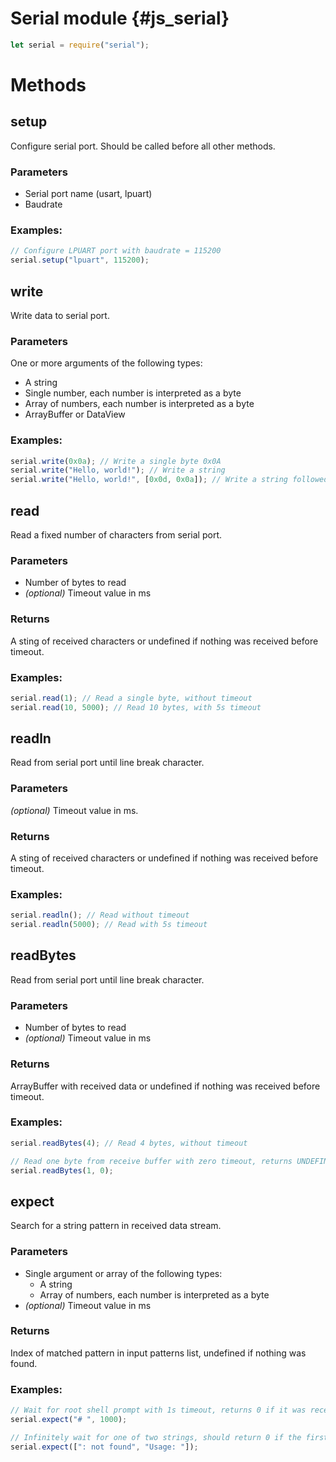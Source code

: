 # Serial module {#js_serial}

```js
let serial = require("serial");
```
# Methods

## setup
Configure serial port. Should be called before all other methods.

### Parameters
- Serial port name (usart, lpuart)
- Baudrate

### Examples:
```js
// Configure LPUART port with baudrate = 115200
serial.setup("lpuart", 115200);
```

## write
Write data to serial port.

### Parameters
One or more arguments of the following types:
- A string
- Single number, each number is interpreted as a byte
- Array of numbers, each number is interpreted as a byte
- ArrayBuffer or DataView

### Examples:
```js
serial.write(0x0a); // Write a single byte 0x0A
serial.write("Hello, world!"); // Write a string
serial.write("Hello, world!", [0x0d, 0x0a]); // Write a string followed by two bytes
```

## read
Read a fixed number of characters from serial port.

### Parameters
- Number of bytes to read
- *(optional)* Timeout value in ms

### Returns
A sting of received characters or undefined if nothing was received before timeout.

### Examples:
```js
serial.read(1); // Read a single byte, without timeout
serial.read(10, 5000); // Read 10 bytes, with 5s timeout
```

## readln
Read from serial port until line break character.

### Parameters
*(optional)* Timeout value in ms.

### Returns
A sting of received characters or undefined if nothing was received before timeout.

### Examples:
```js
serial.readln(); // Read without timeout
serial.readln(5000); // Read with 5s timeout
```

## readBytes
Read from serial port until line break character.

### Parameters
- Number of bytes to read
- *(optional)* Timeout value in ms

### Returns
ArrayBuffer with received data or undefined if nothing was received before timeout.

### Examples:
```js
serial.readBytes(4); // Read 4 bytes, without timeout

// Read one byte from receive buffer with zero timeout, returns UNDEFINED if Rx buffer is empty
serial.readBytes(1, 0);
```

## expect
Search for a string pattern in received data stream.

### Parameters
- Single argument or array of the following types:
    - A string
    - Array of numbers, each number is interpreted as a byte
- *(optional)* Timeout value in ms

### Returns
Index of matched pattern in input patterns list, undefined if nothing was found.

### Examples:
```js
// Wait for root shell prompt with 1s timeout, returns 0 if it was received before timeout, undefined if not
serial.expect("# ", 1000); 

// Infinitely wait for one of two strings, should return 0 if the first string got matched, 1 if the second one
serial.expect([": not found", "Usage: "]);
```